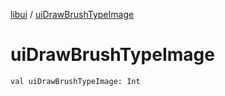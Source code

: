 [libui](index.md) / [uiDrawBrushTypeImage](./ui-draw-brush-type-image.md)

# uiDrawBrushTypeImage

`val uiDrawBrushTypeImage: Int`